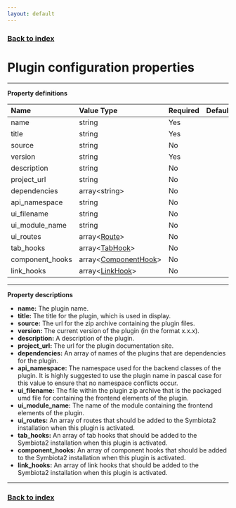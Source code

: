 ```yaml
---
layout: default
---
```


### [Back to index](./index.html)

# Plugin configuration properties

* * *

**Property definitions**

| Name            | Value Type                                                 | Required | Default |
|:----------------|:-----------------------------------------------------------|:---------|:--------|
| name            | string                                                     | Yes      |         |
| title           | string                                                     | Yes      |         |
| source          | string                                                     | No       |         |
| version         | string                                                     | Yes      |         |
| description     | string                                                     | No       |         |
| project_url     | string                                                     | No       |         |
| dependencies    | array&lt;string&gt;                                        | No       |         |
| api_namespace   | string                                                     | No       |         |
| ui_filename     | string                                                     | No       |         |
| ui_module_name  | string                                                     | No       |         |
| ui_routes       | array&lt;[Route](./route-object.html)&gt;                  | No       |         |
| tab_hooks       | array&lt;[TabHook](./tab-hook-object.html)&gt;             | No       |         |
| component_hooks | array&lt;[ComponentHook](./component-hook-object.html)&gt; | No       |         |
| link_hooks      | array&lt;[LinkHook](./link-hook-object.html)&gt;           | No       |         |

* * *

**Property descriptions**

- **name:** The plugin name.
- **title:** The title for the plugin, which is used in display.
- **source:** The url for the zip archive containing the plugin files.
- **version:** The current version of the plugin (in the format x.x.x).
- **description:** A description of the plugin.
- **project_url:** The url for the plugin documentation site.
- **dependencies:** An array of names of the plugins that are dependencies for the plugin.
- **api_namespace:** The namespace used for the backend classes of the plugin. It is highly suggested to use the
    plugin name in pascal case for this value to ensure that no namespace conflicts occur.
- **ui_filename:** The file within the plugin zip archive that is the packaged umd file for containing the frontend 
    elements of the plugin.
- **ui_module_name:** The name of the module containing the frontend elements of the plugin.
- **ui_routes:** An array of routes that should be added to the Symbiota2 installation when this plugin is activated.
- **tab_hooks:** An array of tab hooks that should be added to the Symbiota2 installation when this plugin is activated.
- **component_hooks:** An array of component hooks that should be added to the Symbiota2 installation when this plugin is activated.
- **link_hooks:** An array of link hooks that should be added to the Symbiota2 installation when this plugin is activated.

* * *

### [Back to index](./index.html)
